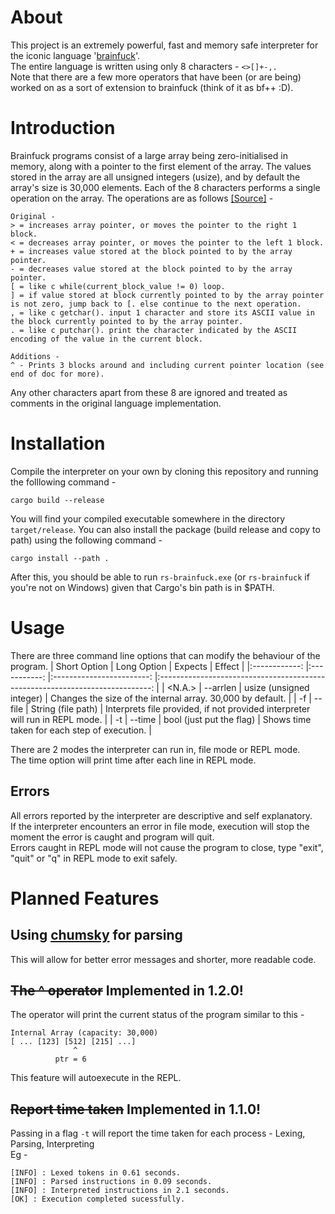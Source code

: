 # About

This project is an extremely powerful, fast and memory safe interpreter for the iconic language '[brainfuck](https://esolangs.org/wiki/Brainfuck)'.  
The entire language is written using only 8 characters - `<>[]+-,.`  
Note that there are a few more operators that have been (or are being) worked on as a sort of extension to brainfuck (think of it as bf++ :D).

# Introduction

Brainfuck programs consist of a large array being zero-initialised in memory, along with a pointer to the first element of the array. The values stored in the array are all unsigned integers (usize), and by default the array's size is 30,000 elements.
Each of the 8 characters performs a single operation on the array.
The operations are as follows [[Source]](https://gist.github.com/roachhd/dce54bec8ba55fb17d3a) -

```brainfuck
Original -
> = increases array pointer, or moves the pointer to the right 1 block.
< = decreases array pointer, or moves the pointer to the left 1 block.
+ = increases value stored at the block pointed to by the array pointer.
- = decreases value stored at the block pointed to by the array pointer.
[ = like c while(current_block_value != 0) loop.
] = if value stored at block currently pointed to by the array pointer is not zero, jump back to [. else continue to the next operation.
, = like c getchar(). input 1 character and store its ASCII value in the block currently pointed to by the array pointer.
. = like c putchar(). print the character indicated by the ASCII encoding of the value in the current block.
```

```brainfuck
Additions -
^ - Prints 3 blocks around and including current pointer location (see end of doc for more).
```

Any other characters apart from these 8 are ignored and treated as comments in the original language implementation.

# Installation

Compile the interpreter on your own by cloning this repository and running the folllowing command -

```
cargo build --release
```

You will find your compiled executable somewhere in the directory `target/release`.
You can also install the package (build release and copy to path) using the following command -

```
cargo install --path .
```

After this, you should be able to run `rs-brainfuck.exe` (or `rs-brainfuck` if you're not on Windows) given that Cargo's bin path is in $PATH.

# Usage

There are three command line options that can modify the behaviour of the program.
| Short Option | Long Option | Expects | Effect |
|:------------: |:-----------: |:------------------------: |:----------------------------------------------------------------------------: |
| <N.A.> | --arrlen | usize (unsigned integer) | Changes the size of the internal array. 30,000 by default. |
| -f | --file | String (file path) | Interprets file provided, if not provided interpreter will run in REPL mode. |
| -t | --time | bool (just put the flag) | Shows time taken for each step of execution. |

There are 2 modes the interpreter can run in, file mode or REPL mode.  
The time option will print time after each line in REPL mode.

## Errors

All errors reported by the interpreter are descriptive and self explanatory.  
If the interpreter encounters an error in file mode, execution will stop the moment the error is caught and program will quit.  
Errors caught in REPL mode will not cause the program to close, type "exit", "quit" or "q" in REPL mode to exit safely.

# Planned Features

## Using [chumsky](https://docs.rs/chumsky/latest/chumsky/) for parsing
This will allow for better error messages and shorter, more readable code.

## ~~The ^ operator~~ Implemented in 1.2.0!

The operator will print the current status of the program similar to this -

```
Internal Array (capacity: 30,000)
[ ... [123] [512] [215] ...]
              ^
          ptr = 6
```

This feature will autoexecute in the REPL.

## ~~Report time taken~~ Implemented in 1.1.0!

Passing in a flag `-t` will report the time taken for each process - Lexing, Parsing, Interpreting  
Eg -

```
[INFO] : Lexed tokens in 0.61 seconds.
[INFO] : Parsed instructions in 0.09 seconds.
[INFO] : Interpreted instructions in 2.1 seconds.
[OK] : Execution completed sucessfully.
```
